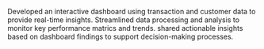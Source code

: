 Developed an interactive dashboard using transaction and customer data to provide real-time insights.
Streamlined data processing and analysis to monitor key performance matrics and trends.
shared actionable insights based on dashboard findings to support decision-making processes.

